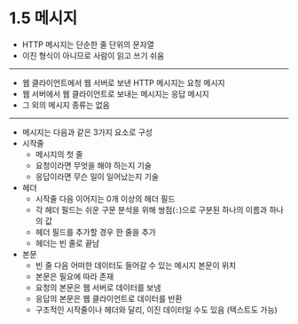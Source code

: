 # 1.5 메시지

* HTTP 메시지는 단순한 줄 단위의 문자열
* 이진 형식이 아니므로 사람이 읽고 쓰기 쉬움
---
* 웹 클라이언트에서 웹 서버로 보낸 HTTP 메시지는 요청 메시지
* 웹 서버에서 웹 클라이언트로 보내는 메시지는 응답 메시지
* 그 외의 메시지 종류는 없음
---
* 메시지는 다음과 같은 3가지 요소로 구성
* 시작줄
  * 메시지의 첫 줄
  * 요청이라면 무엇을 해야 하는지 기술
  * 응답이라면 무슨 일이 일어났는지 기술
* 헤더
  * 시작줄 다음 이어지는 0개 이상의 헤더 필드
  * 각 헤더 필드는 쉬운 구문 분석을 위해 쌍점(`:`)으로 구분된 하나의 이름과 하나의 값
  * 헤더 필드를 추가할 경우 한 줄을 추가
  * 헤더는 빈 줄로 끝남
* 본문
  * 빈 줄 다음 어떠한 데이터도 들어갈 수 있는 메시지 본문이 위치
  * 본문은 필요에 따라 존재
  * 요청의 본문은 웹 서버로 데이터를 보냄
  * 응답의 본문은 웹 클라이언트로 데이터를 반환
  * 구조적인 시작줄이나 헤더와 달리, 이진 데이터일 수도 있음 (텍스트도 가능)
